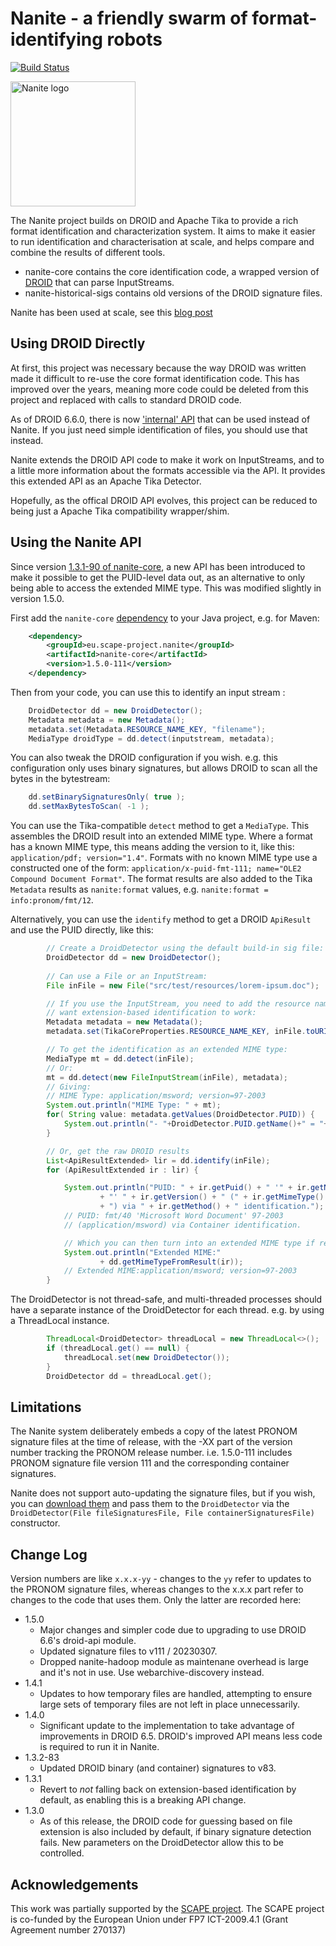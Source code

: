 Nanite - a friendly swarm of format-identifying robots
======================================================

[![Build Status](https://travis-ci.org/openpreserve/nanite.png?branch=master)](https://travis-ci.org/openpreserve/nanite)

<img src="https://github.com/openplanets/nanite/raw/master/docs/nanite_logo.png" alt="Nanite logo" width="200px" />

The Nanite project builds on DROID and Apache Tika to provide a rich format identification and characterization system. It aims to make it easier to run identification and characterisation at scale, and helps compare and combine the results of different tools.

* nanite-core contains the core identification code, a wrapped version of [DROID](https://github.com/digital-preservation/droid) that can parse InputStreams.
* nanite-historical-sigs contains old versions of the DROID signature files.

Nanite has been used at scale, see this [blog post](http://www.openplanetsfoundation.org/blogs/2014-05-28-weekend-nanite)


Using DROID Directly
--------------------

At first, this project was necessary because the way DROID was written made it difficult to re-use the core format identification code.  This has improved over the years, meaning more code could be deleted from this project and replaced with calls to standard DROID code.

As of DROID 6.6.0, there is now ['internal' API](https://github.com/digital-preservation/droid/wiki/How-to-use-DROID-internal-API) that can be used instead of Nanite.  If you just need simple identification of files, you should use that instead.

Nanite extends the DROID API code to make it work on InputStreams, and to a little more information about the formats accessible via the API. It provides this extended API as an Apache Tika Detector.

Hopefully, as the offical DROID API evolves, this project can be reduced to being just a Apache Tika compatibility wrapper/shim. 


Using the Nanite API
--------------------

Since version [1.3.1-90 of nanite-core](http://search.maven.org/#artifactdetails|eu.scape-project.nanite|nanite-core|1.3.1-90|jar), a new API has been introduced to make it possible to get the PUID-level data out, as an alternative to only being able to access the extended MIME type. This was modified slightly in version 1.5.0.

First add the ```nanite-core``` [dependency](http://search.maven.org/#artifactdetails|eu.scape-project.nanite|nanite-core|1.5.0-111|jar) to your Java project, e.g. for Maven:

```xml
    <dependency>
        <groupId>eu.scape-project.nanite</groupId>
        <artifactId>nanite-core</artifactId>
        <version>1.5.0-111</version>
    </dependency>
```

Then from your code, you can use this to identify an input stream :

```java
    DroidDetector dd = new DroidDetector();
    Metadata metadata = new Metadata();
    metadata.set(Metadata.RESOURCE_NAME_KEY, "filename");
    MediaType droidType = dd.detect(inputstream, metadata);
```

You can also tweak the DROID configuration if you wish. e.g. this configuration only uses binary signatures, but allows DROID to scan all the bytes in the bytestream:

```java
    dd.setBinarySignaturesOnly( true );
    dd.setMaxBytesToScan( -1 );
```

You can use the Tika-compatible `detect` method to get a `MediaType`. This assembles the DROID result into an extended MIME type.  Where a format has a known MIME type, this means adding the version to it, like this: `application/pdf; version="1.4"`. Formats with no known MIME type use a constructed one of the form: `application/x-puid-fmt-111; name="OLE2 Compound Document Format"`. The format results are also added to the Tika `Metadata` results as `nanite:format` values, e.g. `nanite:format = info:pronom/fmt/12`.

Alternatively, you can use the `identify` method to get a DROID `ApiResult` and use the PUID directly, like this:

```java
        // Create a DroidDetector using the default build-in sig file:
        DroidDetector dd = new DroidDetector();
        
		// Can use a File or an InputStream:
		File inFile = new File("src/test/resources/lorem-ipsum.doc");

		// If you use the InputStream, you need to add the resource name if you
		// want extension-based identification to work:
		Metadata metadata = new Metadata();
		metadata.set(TikaCoreProperties.RESOURCE_NAME_KEY, inFile.toURI().toString());

		// To get the identification as an extended MIME type:
		MediaType mt = dd.detect(inFile);
		// Or:
		mt = dd.detect(new FileInputStream(inFile), metadata);
		// Giving:
		// MIME Type: application/msword; version=97-2003
		System.out.println("MIME Type: " + mt);
		for( String value: metadata.getValues(DroidDetector.PUID)) {
			System.out.println("- "+DroidDetector.PUID.getName()+" = "+ value);
		}

		// Or, get the raw DROID results
		List<ApiResultExtended> lir = dd.identify(inFile);
		for (ApiResultExtended ir : lir) {

			System.out.println("PUID: " + ir.getPuid() + " '" + ir.getName()
					+ "' " + ir.getVersion() + " (" + ir.getMimeType()
					+ ") via " + ir.getMethod() + " identification.");
			// PUID: fmt/40 'Microsoft Word Document' 97-2003
			// (application/msword) via Container identification.

			// Which you can then turn into an extended MIME type if required:
			System.out.println("Extended MIME:"
					+ dd.getMimeTypeFromResult(ir));
			// Extended MIME:application/msword; version=97-2003
		}    
```

The DroidDetector is not thread-safe, and multi-threaded processes should have a separate instance of the DroidDetector for each thread. e.g. by using a ThreadLocal instance.

```java
		ThreadLocal<DroidDetector> threadLocal = new ThreadLocal<>();
		if (threadLocal.get() == null) {
			threadLocal.set(new DroidDetector());
		}
		DroidDetector dd = threadLocal.get();
```

Limitations
-----------

The Nanite system deliberately embeds a copy of the latest PRONOM signature files at the time of release, with the -XX part of the version number tracking the PRONOM release number. i.e. 1.5.0-111 includes PRONOM signature file version 111 and the corresponding container signatures.

Nanite does not support auto-updating the signature files, but if you wish, you can [download them](https://www.nationalarchives.gov.uk/aboutapps/pronom/droid-signature-files.htm) and pass them to the ```DroidDetector``` via the ```DroidDetector(File fileSignaturesFile, File containerSignaturesFile)``` constructor.

Change Log
----------

Version numbers are like `x.x.x-yy` - changes to the `yy` refer to updates to the PRONOM signature files, whereas changes to the x.x.x part refer to changes to the code that uses them. Only the latter are recorded here:

* 1.5.0
    - Major changes and simpler code due to upgrading to use DROID 6.6's droid-api module.
    - Updated signature files to v111 / 20230307.
    - Dropped nanite-hadoop module as maintenane overhead is large and it's not in use. Use webarchive-discovery instead.
* 1.4.1
    - Updates to how temporary files are handled, attempting to ensure large sets of temporary files are not left in place unnecessarily.
* 1.4.0
    - Significant update to the implementation to take advantage of improvements in DROID 6.5. DROID's improved API means less code is required to run it in Nanite.
* 1.3.2-83
    * Updated DROID binary (and container) signatures to v83.
* 1.3.1
    - Revert to *not* falling back on extension-based identification by default, as enabling this is a breaking API change.
* 1.3.0
    - As of this release, the DROID code for guessing based on file extension is also included by default, if binary signature detection fails. New parameters on the DroidDetector allow this to be controlled.

Acknowledgements
----------------

This work was partially supported by the [SCAPE project](http://scape-project.eu/). The SCAPE project is co-funded by the European Union under FP7 ICT-2009.4.1 (Grant Agreement number 270137)
